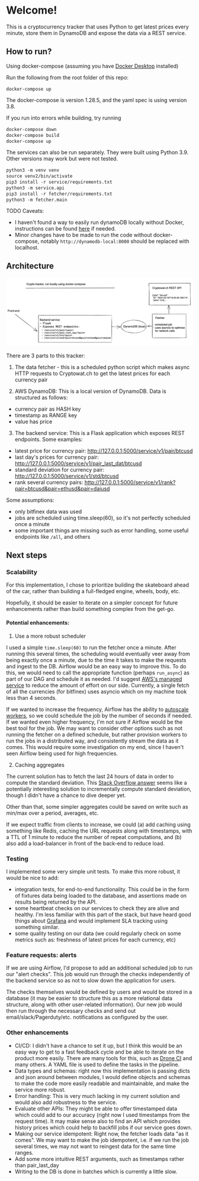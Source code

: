 # Welcome!

This is a cryptocurrency tracker that uses Python to get latest prices every minute,
store them in DynamoDB and expose the data via a REST service.

## How to run?

Using docker-compose (assuming you have [Docker Desktop](https://www.docker.com/products/docker-desktop) installed)

Run the following from the root folder of this repo: 
```
docker-compose up
```

The docker-compose is version 1.28.5, and the yaml spec is using version 3.8. 

If you run into errors while building, try running 

```
docker-compose down
docker-compose build
docker-compose up
```

The services can also be run separately. They were built using Python 3.9. Other versions may work but were not tested.

```
python3 -m venv venv 
source venv2/bin/activate
pip3 install -r service/requirements.txt
python3 -m service.api
pip3 install -r fetcher/requirements.txt
python3 -m fetcher.main
```


TODO Caveats: 
- I haven't found a way to easily run dynamoDB locally without Docker, instructions can be found [here](https://docs.aws.amazon.com/amazondynamodb/latest/developerguide/DynamoDBLocal.DownloadingAndRunning.html)
if needed.
- Minor changes have to be made to run the code without docker-compose, notably `http://dynamodb-local:8000` should be replaced with localhost.

## Architecture

![Architecture diagram](/docs/schematic.png?raw=true)

There are 3 parts to this tracker: 

1. The data fetcher - this is a scheduled python script which makes async HTTP requests to Cryptowat.ch 
  to get the latest prices for each currency pair
  
2. AWS DynamoDB: This is a local version of DynamoDB. Data is structured as follows:
  - currency pair as HASH key
  - timestamp as RANGE key
  - value has price
  
3. The backend service: This is a Flask application which exposes REST endpoints. Some examples:
  - latest price for currency pair: http://127.0.0.1:5000/service/v1/pair/btcusd
  - last day's prices for currency pair: http://127.0.0.1:5000/service/v1/pair_last_dat/btcusd
  - standard deviation for currency pair: http://127.0.0.1:5000/service/v1/std/btcusd
  - rank several currency pairs: http://127.0.0.1:5000/service/v1/rank?pair=btcusd&pair=ethusd&pair=daiusd

Some assumptions:

- only bitfinex data was used
- jobs are scheduled using time.sleep(60), so it's not perfectly scheduled once a minute
- some important things are missing such as error handling, some useful endpoints like `/all`, and others

## Next steps

### Scalability

For this implementation, I chose to prioritize building the skateboard ahead of the car, 
rather than building a full-fledged engine, wheels, body, etc.

Hopefully, it should be easier to iterate on a simpler concept for future enhancements 
rather than build something complex from the get-go.

#### Potential enhancements:

1.  Use a more robust scheduler

I used a simple `time.sleep(60)` to run the fetcher once a minute. 
After running this several times, the scheduling would eventually veer away from being 
exactly once a minute, due to the time it takes to make the requests and ingest to the DB. Airflow would be an easy way to improve this. 
To do this, we would need to call the appropriate function (perhaps `run_async`) as part of our DAG and schedule it as needed. 
I'd suggest [AWS's managed service](https://docs.aws.amazon.com/mwaa/latest/userguide/what-is-mwaa.html) to 
reduce the amount of effort on our side. Currently, a single fetch of all the currencies (for bitfinex) 
uses asyncio which on my machine took less than 4 seconds.

If we wanted to increase the frequency, Airflow has the ability to [autoscale workers](https://docs.aws.amazon.com/mwaa/latest/userguide/mwaa-autoscaling.html),
so we could schedule the job by the number of seconds if needed. If we wanted even higher frequency, I'm not sure if Airflow would be the best tool for the job.
We may want to consider other options such as not running the fetcher on a defined schedule, but rather provision workers
to run the jobs in a distributed way, and consistently stream the data as it comes. This would require some investigation 
on my end, since I haven't seen Airflow being used for high frequencies.

2. Caching aggregates

The current solution has to fetch the last 24 hours of data in order to compute the standard deviation. 
This [Stack Overflow answer](https://math.stackexchange.com/questions/102978/incremental-computation-of-standard-deviation)
seems like a potentially interesting solution to incrementally compute standard deviation, though I didn't have a chance to dive deeper yet.

Other than that, some simpler aggregates could be saved on write such as min/max over a period, averages, etc.

If we expect traffic from clients to increase, we could (a) add caching using something like Redis, caching the URL 
requests along with timestamps, with a TTL of 1 
minute to reduce the number of repeat computations,
and (b) also add a load-balancer in front of the back-end to reduce load.

### Testing

I implemented some very simple unit tests. To make this more robust, it would be nice to add:

- integration tests, for end-to-end functionality. This could be in the form of fixtures data being loaded to the database,
  and assertions made on results being returned by the API.
- some heartbeat checks on our services to check they are alive and healthy. I'm less familiar with this part of the stack, 
  but have heard good things about [Grafana](https://grafana.com/) and would implement SLA tracking using something similar. 
- some quality testing on our data (we could regularly check on some metrics such as: freshness of latest prices for each currency, etc)

### Feature requests: alerts

If we are using Airflow, I'd propose to add an additional scheduled job to run our "alert checks". This job would run through 
the checks independently of the backend service so as not to slow down the application for users.

The checks themselves would be defined by users and would be stored in a database 
(it may be easier to structure this as a more relational data structure, along with other user-related information).
Our new job would then run through the necessary checks and send out email/slack/Pagerduty/etc. notifications as configured by the user.

### Other enhancements

- CI/CD: I didn't have a chance to set it up, but I think this would be an easy way to get 
  to a fast feedback cycle and be able to iterate on the product more easily. There are many tools for this,
  such as [Drone CI](https://www.drone.io/) and many others. A YAML file is used to define the tasks in the pipeline.
- Data types and schemas: right now this implementation is passing dicts and json around between modules, 
  I would define objects and schemas to make the code more easily readable
  and maintainable, and make the service more robust.
- Error handling: This is very much lacking in my current solution and would also add robustness to the service.
- Evaluate other APIs: They might be able to offer timestamped data which could add to our accuracy (right now I used timestamps from the request time).
  It may make sense also to find an API which provides history prices which could help to backfill jobs if our service goes down.
- Making our service idempotent: Right now, the fetcher loads data "as it comes". We may want to make the job idempotent,
  i.e. if we run the job several times, we may not want to reingest data for the same time ranges.
- Add some more intuitive REST arguments, such as timestamps rather than pair_last_day
- Writing to the DB is done in batches which is currently a little slow.
